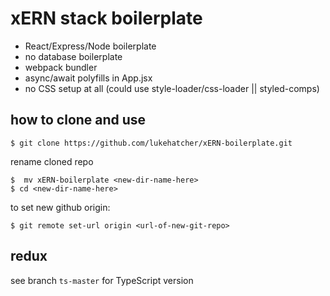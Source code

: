 # xERN stack boilerplate
- React/Express/Node boilerplate
- no database boilerplate
- webpack bundler
- async/await polyfills in App.jsx
- no CSS setup at all (could use style-loader/css-loader || styled-comps)

## how to clone and use
```
$ git clone https://github.com/lukehatcher/xERN-boilerplate.git
```
rename cloned repo
```
$  mv xERN-boilerplate <new-dir-name-here>
$ cd <new-dir-name-here>
```
to set new github origin:
```
$ git remote set-url origin <url-of-new-git-repo>
```

## redux
see branch `ts-master` for TypeScript version
